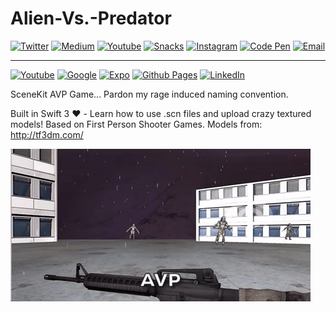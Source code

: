# Alien-Vs.-Predator


 [![Twitter](https://img.shields.io/badge/twitter-@baconbrix-55acee.svg?maxAge=2592000)](http://twitter.com/baconbrix)
 [![Medium](https://img.shields.io/badge/Medium-@BaconBrix-1C9963.svg?maxAge=2592000)](https://medium.com/@Baconbrix)
 [![Youtube](https://img.shields.io/badge/Youtube-Expo-bb0000.svg?maxAge=2592000)](https://www.youtube.com/channel/UCx_YiR733cfqVPRsQ1n8Fag)
 [![Snacks](https://img.shields.io/badge/Snacks-@Bacon-000000.svg?maxAge=2592000)](https://expo.io/snacks/@bacon)
 [![Instagram](https://img.shields.io/badge/Instagram-@baconbrix-d62976.svg?maxAge=2592000)](https://www.instagram.com/baconbrix/)
 [![Code Pen](https://img.shields.io/badge/CodePen-EvanBacon-000000.svg?maxAge=2592000)](http://codepen.io/EvanBacon/)
 [![Email](https://img.shields.io/badge/Email-Me-4630EB.svg?maxAge=2592000)](mailto:bacon@expo.io)

---
 [![Youtube](https://img.shields.io/badge/Youtube-BaconBrix-bb0000.svg?maxAge=2592000)](https://www.youtube.com/Baconbrix)
 [![Google](https://img.shields.io/badge/Google+-BaconBrix-dd4b39.svg?maxAge=2592000)](http://google.com/+Baconbrix)
 [![Expo](https://img.shields.io/badge/Expo-@Bacon-4630EB.svg?maxAge=2592000)](https://expo.io/@bacon)
 [![Github Pages](https://img.shields.io/badge/Github-EvanBacon-4078c0.svg?maxAge=2592000)](http://EvanBacon.github.io)
 [![LinkedIn](https://img.shields.io/badge/LinkedIn-EvanBacon-007bb5.svg?maxAge=2592000)](https://www.linkedin.com/in/evan-bacon-10605b58)

 
    
SceneKit AVP Game... Pardon my rage induced naming convention. 

Built in Swift 3 ❤️ - Learn how to use .scn files and upload crazy textured models!
Based on First Person Shooter Games.
Models from: http://tf3dm.com/

![Alt text](/demo.gif?raw=true "That tickles 😜")

